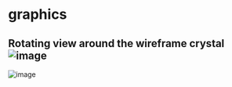 # graphics
Rotating view around the wireframe crystal
![image](https://user-images.githubusercontent.com/82978703/206852157-bda7f086-ab51-42c3-b29c-d3a0f82b3b3a.png)
-
![image](https://user-images.githubusercontent.com/82978703/206852148-f47ed71b-f014-46e2-9262-dcdf030eff69.png)
